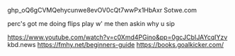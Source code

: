 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
Sotwe.com

perc's got me doing flips
play w' me then askin why u sip

https://www.youtube.com/watch?v=c0Xmd4PGino&pp=0gcJCbIJAYcqIYzv
kbd.news
https://fmhy.net/beginners-guide
https://books.goalkicker.com/
